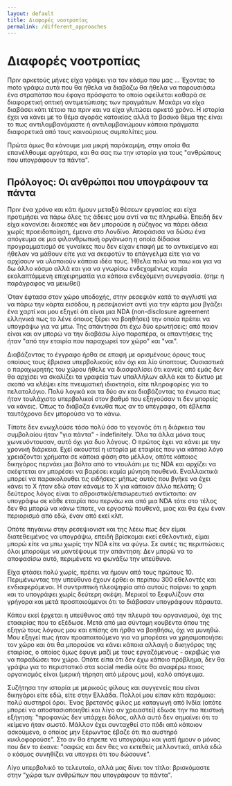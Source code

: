 ```yaml
---
layout: default
title: Διαφορές νοοτροπίας
permalink: /different_approaches
---
```


# Διαφορές νοοτροπίας

Πριν αρκετούς μήνες είχα γράψει για τον κόσμο που μας ...
Έχοντας το moto γράφω αυτά που θα ήθελα να διαβάζω θα ήθελα να παρουσιάσω ένα στραπάτσο που έφαγα πρόσφατα το οποίο οφείλεται καθαρά σε διαφορετική οπτική αντιμετώπισης των πραγμάτων. Μακάρι να είχα διαβάσει κάτι τέτοιο πιο πριν και να είχα γλιτώσει αρκετό χρόνο. Η ιστορία έχει να κάνει με το θέμα αγοράς κατοικίας αλλά το βασικό θέμα της είναι το πως αντιλαμβανόμαστε ή αντιλαμβανώμουν κάποια πράγματα διαφορετικά από τους καινούριους συμπολίτες μου.

Πρώτα όμως θα κάνουμε μια μικρή παράκαμψη, στην οποία θα επανέλθουμε αργότερα, και θα σας πω την ιστορία για τους "ανθρώπους που υπογράφουν τα πάντα".

## Πρόλογος: Οι ανθρώποι που υπογράφουν τα πάντα

Πριν ένα χρόνο και κάτι ήμουν μεταξύ θέσεων εργασίας και είχα προτιμήσει να πάρω όλες τις άδειες μου αντί να τις πληρωθώ. Επειδή δεν είχα κανονίσει διακοπές και δεν μπορούσε η σύζηγος να πάρει άδεια χωρίς προειδοποίηση, έμεινα στο Λονδίνο. Αποφάσισα να δώσω ένα απόγευμα σε μια φιλανθρωπική οργάνωση η οποία δίδασκε προγραμματισμό σε γυναίκες που δεν είχαν επαφή με το αντικείμενο και ήθελαν να μάθουν είτε για να σκεφοτύν το επάγγελμα είτε για να αρχίσουν να υλοποιούν κάποια ιδέα τους. Ήθελα πολύ να παω και για να δω άλλο κόσμο αλλά και για να γνωρίσω ενδεχομένως καμία εκολαπτόμμενη επιχειρηματία για κάποια ενδεχόμενη συνεργασία. (σημ: η παράγραφος να μειωθεί)

Όταν έφτασα στον χώρο υποδοχής, στην ρεσεψιόν κατά το αγγλιστί για να πάρω την κάρτα εισόδου, η ρεσεψιονίστ αντί για την κάρτα μου βγάζει ένα χαρτί και μου εξηγεί ότι είναι μια NDA (non-disclosure agreement ελληνικά πως το λένε όποιος ξέρει να βοηθήσει) την οποία πρέπει να υπογράψω για να μπω. Της απάντησα ότι έχω δύο ερωτήσεις: από ποιον είναι και αν μπορώ να την διαβάσω λίγο παραπέρα, οι απαντήσεις της ήταν "από την εταιρία που παραχωρεί τον χώρο" και "ναι".

Διαβάζοντας το έγγραφο ήρθα σε επαφή με ορισμένους όρους τους οποίους τους έβρισκα υπερβολικούς εάν όχι και λίο ύποπτους. Ουσιαστικά ο παραχωρητής του χώρου ήθελε να διασφαλίσει ότι κανείς από εμάς δεν θα αρχίσει να σκαλίζει τα γραφεία των υπαλλήλων αλλά και το δίκτυο με σκοπό να κλέψει είτε πνευματική ιδιοκτησία, είτε πληροφορίες για το πελατολόγιο. Πολύ λογικά και τα δύο αν και διαβάζοντας τα ένιωσα πως ήταν τουλάχιστο υπερβολικοί στον βαθμό που εξηγούσαν τι δεν μπορείς να κάνεις. Όπως το διάβαζα ένιωθα πως αν το υπέγραφα, ότι έβλεπα ταυτόχρονα δεν μπορούσα να το κάνω.

Τίποτε δεν ενωχλούσε τόσο πολύ όσο το γεγονός ότι η διάρκεια του συμβολαίου ήταν "για πάντα" - indefinitely. Όλα τα άλλα μόνα τους χωνευόντουσαν, αυτό όχι για δυο λόγους. Ο πρώτος έχει να κάνει με την χρονική διάρκεια. Εχεί ακουστεί η ιστορία με εταιρίες που για κάποιο λόγο χρειάζονται χρήματα σε κάποια φάση στο μέλλον, οπότε κάποιος δικηγόρος περνάει μια βόλτα από το ντουλάπι με τις NDA και αρχίζει να σκέφτεται αν μπορέσει να βαρέσει καμία μύνηση πουθενά. Εναλλακτικά μπορεί να παρακολουθει τις ειδήσεις: μήπως αυτός που βγήκε να έχει κάνει το Χ ήταν εδώ οταν κάναμε το Χ για κάποιον άλλο πελάτη;
Ο δεύτερος λόγος είναι το αθροιστικό/επισωρευτικό αντίκτοιπο: αν υπογράφω σε κάθε εταιρία που περνάω και από μια NDA τότε στο τέλος δεν θα μπορώ να κάνω τίποτε, να εργαστώ πουθενά, μιας και θα έχω έναν περιορισμό από εδώ, έναν από εκεί κλπ.

Οπότε πηγάινω στην ρεσεψιονιστ και της λέεω πως δεν είμαι διατεθειμένος να υπογράψω, επειδή βρίσκομαι εκεί εθελοντικά, είμαι μπορώ είτε να μπω χωρίς την NDA είτε να φύγω. Σε αυτές τις περιπτώσεις όλοι μπορούμε να μαντέψουμε την απάντηση: Δεν μπορώ να το αποφασίσω αυτό, περιμένετε να φωνάξω την υπεύθυνο.

Είχα φτάσει πολύ χωρίς, πρέπει να ήμουν από τους πρώτους 10. Περιμένωντας την υπεύθυνο έχουν έρθει οι περίπου 300 εθελοντές και ενδιαφερόμενοι. Η συντριπτική πλεοψηφία από αυτούς παίρνει το χαρτι και το υπογράφει χωρίς δεύτερη σκέψη. Μερικοί το ξεφυλίζουν στα γρήγορα και μετά προσποιούμενοι ότι το διάβασαν υπογράφουν πάραυτα.

Κάπου εκεί έρχεται η υπεύθυνος από την πλευρά του οργανισμού, όχι της ετααιρίας που το εξέδωσε. Μετά από μια σύντομη κουβέντα όπου της εξηγώ τους λόγους μου και επίσης ότι ήρθα να βοηθήσω, όχι να μυνηθώ. Μου εξηγεί πως ήταν προαπαιτούμενο για να μπορέσει να χρησιμοποιήσει τον χώρο και ότι θα μπορούσε να κάνει κάποια αλλαγή ο δικηγόρος της εταιρίας, ο οποίος όμως έφυγε μαζί με τους εργαζόμενους - ακριβώς για να παραδώσει τον χώρο. Οπότε είπα ότι δεν έχω κάποιο πρόβλημα, δεν θα γράψω για το περιστατικό στα social media ούτε θα αναφέρω ποιος οργανισμός είναι (μερική τήρηση από μέρους μου), καλό απόγευμα.

Συζήτησα την ιστορία με μερικούς φίλους και συγγενείς που είναι δικηγόροι είτε εδώ, είτε στην Ελλάδα. Πολλοί μου είπαν κάτι παρόμοιο: πολύ αυστηροί όροι. Ένας βρετανός φίλος με καταγωγή από Ινδία (οπότε μπορεί να αποστασιοποιηθεί και λίγο αν χρειαστεί) έδωσε την πιο πειστική εξήγηση: "προφανώς δεν υπάρχει δόλος, αλλά αυτό δεν σημαίνει ότι το κείμενο ήταν σωστό. Μάλλον έχει συνταχθεί στο πόδι από κάποιον ασκούμενο, ο οποίος μην ξέρωντας έβαζε ότι πιο αυστηρό κυκλοφορούσε". Στο αν θα έπρεπε να υπογράψω και γιατί ήμουν ο μόνος που δεν το έκανε: "σαφώς και δεν θες να εκτεθείς μελλοντικά, απλά εδώ ο κόσμος συνηθίζει να υπογρει ότι του δώσουνε".

Λίγο υπερβολικό το τελευταίο, αλλά μας δίνει τον τίτλο: βρισκόμαστε στην "χώρα των ανθρώπων που υπογράφουν τα πάντα".
